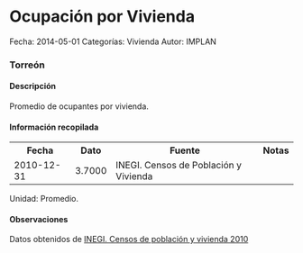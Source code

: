 Ocupación por Vivienda
=====

Fecha: 2014-05-01
Categorías: Vivienda
Autor: IMPLAN

### Torreón

#### Descripción

Promedio de ocupantes por vivienda.

#### Información recopilada

<table class="table table-hover table-bordered">
  <tr><th>Fecha</th><th>Dato</th><th>Fuente</th><th>Notas</th></tr>
  <tr><td>2010-12-31</td><td>3.7000</td><td>INEGI. Censos de Población y Vivienda</td><td></td></tr>
</table>

Unidad: Promedio.

#### Observaciones

Datos obtenidos de [INEGI. Censos de población y vivienda 2010](http://www.inegi.org.mx/sistemas/consulta_resultados/iter2010.aspx)
